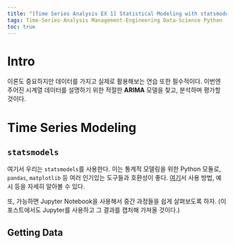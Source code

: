 ```yaml
---
title: "[Time Series Analysis EX 1] Statistical Modeling with statsmodels"
tags: Time-Series-Analysis Management-Engineering Data-Science Python
toc: true
---
```


# Intro
이론도 중요하지만 데이터를 가지고 실제로 활용해보는 연습 또한 필수적이다. 이번엔 주어진 시계열 데이터를 설명하기 위한 적절한 **ARIMA** 모델을 찾고, 분석하며 평가할 것이다.

# Time Series Modeling
## `statsmodels`
여기서 우리는 `statsmodels`를 사용한다. 이는 통계적 모델링을 위한 Python 모듈로, `pandas`, `matplotlib` 등 여러 인기있는 도구들과 호환성이 좋다. [여기](https://www.statsmodels.org/stable/index.html)서 사용 방법, 예시 등을 자세히 알아볼 수 있다.

또, 가능하면 Jupyter Notebook을 사용해서 중간 과정들을 쉽게 살펴보도록 하자. (이 포스트에서도 Jupyter를 사용하고 그 결과를 캡처해 가져올 것이다.)

## Getting Data
